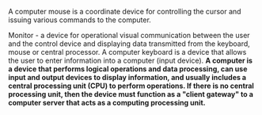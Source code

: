 
A computer mouse is a coordinate device for controlling the cursor and issuing various commands to the computer.

Monitor - a device for operational visual communication between the user and the control device and displaying data transmitted from the keyboard, mouse or central processor.
A computer keyboard is a device that allows the user to enter information into a computer (input device).
**A computer is a device that performs logical operations and data processing, can use input and output devices to display information, and usually includes a central processing unit (CPU) to perform operations. If there is no central processing unit, then the device must function as a "client gateway" to a computer server that acts as a computing processing unit.**